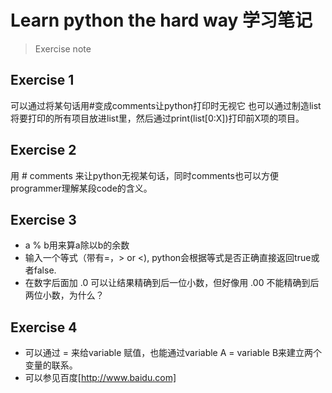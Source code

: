 # Learn python the hard way 学习笔记
> Exercise note

## Exercise 1
可以通过将某句话用#变成comments让python打印时无视它
也可以通过制造list将要打印的所有项目放进list里，然后通过print(list[0:X])打印前X项的项目。
## Exercise 2
用 # comments 来让python无视某句话，同时comments也可以方便programmer理解某段code的含义。
## Exercise 3
- a % b用来算a除以b的余数
- 输入一个等式（带有=，> or <), python会根据等式是否正确直接返回true或者false.
- 在数字后面加 .0 可以让结果精确到后一位小数，但好像用 .00 不能精确到后两位小数，为什么？
## Exercise 4
- 可以通过 = 来给variable 赋值，也能通过variable A = variable B来建立两个变量的联系。
- 可以参见百度[http://www.baidu.com]
